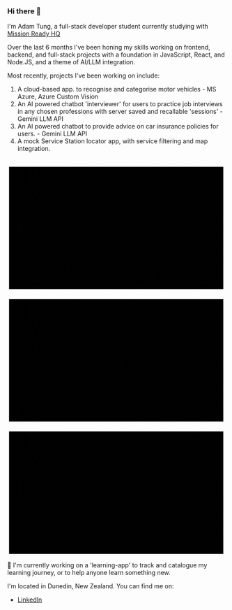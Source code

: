 ### Hi there 👋
I'm Adam Tung, a full-stack developer student currently studying with [Mission Ready HQ](https://www.missionreadyhq.com/)

Over the last 6 months I've been honing my skills working on frontend, backend, and full-stack projects with a foundation in JavaScript, React, and Node.JS, and a theme of AI/LLM integration.

Most recently, projects I've been working on include:
1. A cloud-based app. to recognise and categorise motor vehicles - MS Azure, Azure Custom Vision
2. An AI powered chatbot 'interviewer' for users to practice job interviews in any chosen professions with server saved and recallable 'sessions' - Gemini LLM API
3. An AI powered chatbot to provide advice on car insurance policies for users. - Gemini LLM API
4. A mock Service Station locator app, with service filtering and map integration.


<div align="left">
  <img src="images/mission0.gif" alt="Description of test1.gif" width="500" height="300">
  <img src="images/mission0.gif" alt="Description of test2.gif" width="500" height="300">
  <img src="images/mission0.gif" alt="Description of test2.gif" width="500" height="300">
</div>



🔭 I'm currently working on a 'learning-app' to track and catalogue my learning journey, or to help anyone learn something new. 

I'm located in Dunedin, New Zealand. You can find me on:
- [LinkedIn](https://www.linkedin.com/in/adam-tung-95b25650/)




<!--
**AdamT-HJ/AdamT-HJ** is a ✨ _special_ ✨ repository because its `README.md` (this file) appears on your GitHub profile.

Here are some ideas to get you started:

- 🔭 I’m currently working on ...
- 🌱 I’m currently learning ...
- 👯 I’m looking to collaborate on ...
- 🤔 I’m looking for help with ...
- 💬 Ask me about ...
- 📫 How to reach me: ...
- 😄 Pronouns: ...
- ⚡ Fun fact: ...
-->
